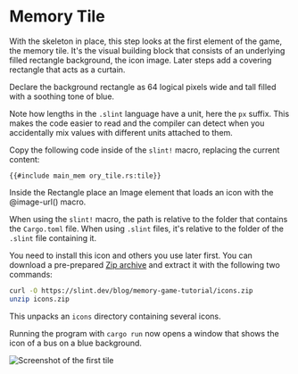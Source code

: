 <!-- Copyright © SixtyFPS GmbH <info@slint.dev> ; SPDX-License-Identifier: MIT -->

# Memory Tile

With the skeleton in place, this step looks at the first element of the game, the memory tile. It's the
visual building block that consists of an underlying filled rectangle background, the icon image. Later steps add a covering rectangle that acts as a curtain.

Declare the background rectangle as 64 logical pixels wide and tall
filled with a soothing tone of blue.

Note how lengths in the `.slint` language have a unit, here the `px` suffix.
This makes the code easier to read and the compiler can detect when you accidentally
mix values with different units attached to them.

Copy the following code inside of the `slint!` macro, replacing the current content:

```slint
{{#include main_mem ory_tile.rs:tile}}
```

Inside the <span class="hljs-built_in">Rectangle</span> place an <span class="hljs-built_in">Image</span> element that
loads an icon with the <span class="hljs-built_in">@image-url()</span> macro.

When using the `slint!` macro, the path is relative to the folder that contains the `Cargo.toml` file.
When using `.slint` files, it's relative to the folder of the `.slint` file containing it.

You need to install this icon and others you use later first. You can download a pre-prepared
[Zip archive](https://slint.dev/blog/memory-game-tutorial/icons.zip) and extract it with the
following two commands:

```sh
curl -O https://slint.dev/blog/memory-game-tutorial/icons.zip
unzip icons.zip
```

This unpacks an `icons` directory containing several icons.

Running the program with `cargo run` now opens a window  that shows the icon of a bus on a
blue background.

![Screenshot of the first tile](https://slint.dev/blog/memory-game-tutorial/memory-tile.png "Memory Tile Screenshot")
